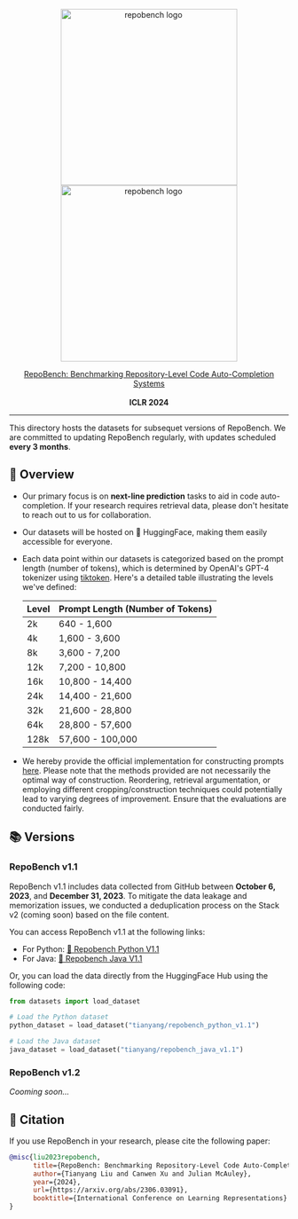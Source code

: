 <p align="center">
  <a href="https://github.com/Leolty/repobench#gh-light-mode-only">
    <img src="../assets/repobench_dark.png" width="318px" alt="repobench logo" />
  </a>
  <a href="https://github.com/Leolty/repobench#gh-dark-mode-only">
    <img src="../assets/repobench_light.png" width="318px" alt="repobench logo" />
  </a>

<p align="center">
  <a href="https://arxiv.org/abs/2306.03091">
    RepoBench: Benchmarking Repository-Level Code Auto-Completion Systems
  </a>
  <br></br>
  <a>
    <b>ICLR 2024</b>
  </a>
</p>

<hr>

This directory hosts the datasets for subsequet versions of RepoBench. We are committed to updating RepoBench regularly, with updates scheduled **every 3 months**.

## 🌇 Overview

- Our primary focus is on **next-line prediction** tasks to aid in code auto-completion. If your research requires retrieval data, please don't hesitate to reach out to us for collaboration.
- Our datasets will be hosted on 🤗 HuggingFace, making them easily accessible for everyone.
- Each data point within our datasets is categorized based on the prompt length (number of tokens), which is determined by OpenAI's GPT-4 tokenizer using [tiktoken](https://github.com/openai/tiktoken). Here's a detailed table illustrating the levels we've defined:

  | Level | Prompt Length (Number of Tokens) |
  |-------|------------------------|
  | 2k    | 640 - 1,600            |
  | 4k    | 1,600 - 3,600          |
  | 8k    | 3,600 - 7,200          |
  | 12k   | 7,200 - 10,800         |
  | 16k   | 10,800 - 14,400        |
  | 24k   | 14,400 - 21,600        |
  | 32k   | 21,600 - 28,800        |
  | 64k   | 28,800 - 57,600        |
  | 128k  | 57,600 - 100,000       |

- We hereby provide the official implementation for constructing prompts [here](https://github.com/Leolty/repobench/blob/53c1c55ad9e6d97d2b60dd2c9548ed1cd463b6a5/data/utils.py#L3). Please note that the methods provided are not necessarily the optimal way of construction. Reordering, retrieval argumentation, or employing different cropping/construction techniques could potentially lead to varying degrees of improvement. Ensure that the evaluations are conducted fairly.

## 📚 Versions

### RepoBench v1.1

RepoBench v1.1 includes data collected from GitHub between **October 6, 2023**, and **December 31, 2023**. To mitigate the data leakage and memorization issues, we conducted a deduplication process on the Stack v2 (coming soon) based on the file content.

You can access RepoBench v1.1 at the following links:
- For Python: [🤗 Repobench Python V1.1](https://huggingface.co/datasets/tianyang/repobench_python_v1.1)
- For Java: [🤗 Repobench Java V1.1](https://huggingface.co/datasets/tianyang/repobench_java_v1.1)

Or, you can load the data directly from the HuggingFace Hub using the following code:

```python
from datasets import load_dataset

# Load the Python dataset
python_dataset = load_dataset("tianyang/repobench_python_v1.1")

# Load the Java dataset
java_dataset = load_dataset("tianyang/repobench_java_v1.1")
```

### RepoBench v1.2

*Cooming soon...*

## 📝 Citation

If you use RepoBench in your research, please cite the following paper:

```bibtex
@misc{liu2023repobench,
      title={RepoBench: Benchmarking Repository-Level Code Auto-Completion Systems}, 
      author={Tianyang Liu and Canwen Xu and Julian McAuley},
      year={2024},
      url={https://arxiv.org/abs/2306.03091},
      booktitle={International Conference on Learning Representations}
}
```
